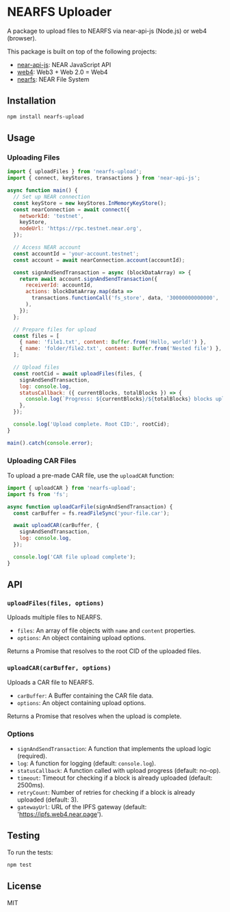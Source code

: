 # NEARFS Uploader

A package to upload files to NEARFS via near-api-js (Node.js) or web4 (browser).

This package is built on top of the following projects:
- [near-api-js](https://github.com/near/near-api-js): NEAR JavaScript API
- [web4](https://github.com/vgrichina/web4): Web3 + Web 2.0 = Web4
- [nearfs](https://github.com/vgrichina/nearfs): NEAR File System

## Installation

```bash
npm install nearfs-upload
```

## Usage

### Uploading Files

```javascript
import { uploadFiles } from 'nearfs-upload';
import { connect, keyStores, transactions } from 'near-api-js';

async function main() {
  // Set up NEAR connection
  const keyStore = new keyStores.InMemoryKeyStore();
  const nearConnection = await connect({
    networkId: 'testnet',
    keyStore,
    nodeUrl: 'https://rpc.testnet.near.org',
  });

  // Access NEAR account
  const accountId = 'your-account.testnet';
  const account = await nearConnection.account(accountId);

  const signAndSendTransaction = async (blockDataArray) => {
    return await account.signAndSendTransaction({
      receiverId: accountId,
      actions: blockDataArray.map(data => 
        transactions.functionCall('fs_store', data, '30000000000000', '0')
      ),
    });
  };

  // Prepare files for upload
  const files = [
    { name: 'file1.txt', content: Buffer.from('Hello, world!') },
    { name: 'folder/file2.txt', content: Buffer.from('Nested file') },
  ];

  // Upload files
  const rootCid = await uploadFiles(files, {
    signAndSendTransaction,
    log: console.log,
    statusCallback: ({ currentBlocks, totalBlocks }) => {
      console.log(`Progress: ${currentBlocks}/${totalBlocks} blocks uploaded`);
    },
  });

  console.log('Upload complete. Root CID:', rootCid);
}

main().catch(console.error);
```

### Uploading CAR Files

To upload a pre-made CAR file, use the `uploadCAR` function:

```javascript
import { uploadCAR } from 'nearfs-upload';
import fs from 'fs';

async function uploadCarFile(signAndSendTransaction) {
  const carBuffer = fs.readFileSync('your-file.car');

  await uploadCAR(carBuffer, {
    signAndSendTransaction,
    log: console.log,
  });

  console.log('CAR file upload complete');
}
```

## API

### `uploadFiles(files, options)`

Uploads multiple files to NEARFS.

- `files`: An array of file objects with `name` and `content` properties.
- `options`: An object containing upload options.

Returns a Promise that resolves to the root CID of the uploaded files.

### `uploadCAR(carBuffer, options)`

Uploads a CAR file to NEARFS.

- `carBuffer`: A Buffer containing the CAR file data.
- `options`: An object containing upload options.

Returns a Promise that resolves when the upload is complete.

### Options

- `signAndSendTransaction`: A function that implements the upload logic (required).
- `log`: A function for logging (default: `console.log`).
- `statusCallback`: A function called with upload progress (default: no-op).
- `timeout`: Timeout for checking if a block is already uploaded (default: 2500ms).
- `retryCount`: Number of retries for checking if a block is already uploaded (default: 3).
- `gatewayUrl`: URL of the IPFS gateway (default: 'https://ipfs.web4.near.page').

## Testing

To run the tests:

```bash
npm test
```

## License

MIT